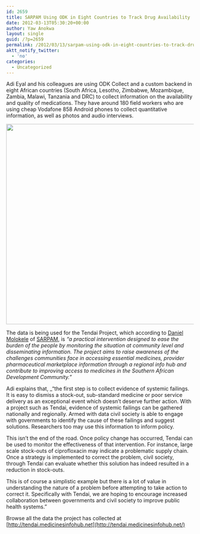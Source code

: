 ```yaml
---
id: 2659
title: SARPAM Using ODK in Eight Countries to Track Drug Availability
date: 2012-03-13T05:30:20+00:00
author: Yaw Anokwa
layout: single
guid: /?p=2659
permalink: /2012/03/13/sarpam-using-odk-in-eight-countries-to-track-drug-availability/
aktt_notify_twitter:
  - 'no'
categories:
  - Uncategorized
---
```

Adi Eyal and his colleagues are using ODK Collect and a custom backend in eight African countries (South Africa, Lesotho, Zimbabwe, Mozambique, Zambia, Malawi, Tanzania and DRC) to collect information on the availability and quality of medications. They have around 180 field workers who are using cheap Vodafone 858 Android phones to collect quantitative information, as well as photos and audio interviews.

<img src="/assets/wp-content/uploads/2012/03/tendai_map.png" width="538" />

The data is being used for the Tendai Project, which according to [Daniel Molokele](http://www.medicinesinfohub.net/what-the-experts-say/tendai-gathering-information-to-drive-change/) of [SARPAM](http://www.medicinesinfohub.net/about/sarpam/), is _&#8220;a practical intervention designed to ease the burden of the people by monitoring the situation at community level and disseminating information. The project aims to raise awareness of the challenges communities face in accessing essential medicines, provider pharmaceutical marketplace information through a regional info hub and contribute to improving access to medicines in the Southern African Development Community.&#8221;_

Adi explains that, _&#8220;the first step is to collect evidence of systemic failings. It is easy to dismiss a stock-out, sub-standard medicine or poor service delivery as an exceptional event which doesn’t deserve further action. With a project such as Tendai, evidence of systemic failings can be gathered nationally and regionally. Armed with data civil society is able to engage with governments to identify the cause of these failings and suggest solutions. Researchers too may use this information to inform policy.</p> 

This isn’t the end of the road. Once policy change has occurred, Tendai can be used to monitor the effectiveness of that intervention. For instance, large scale stock-outs of ciprofloxacin may indicate a problematic supply chain. Once a strategy is implemented to correct the problem, civil society, through Tendai can evaluate whether this solution has indeed resulted in a reduction in stock-outs.

This is of course a simplistic example but there is a lot of value in understanding the nature of a problem before attempting to take action to correct it. Specifically with Tendai, we are hoping to encourage increased collaboration between governments and civil society to improve public health systems.&#8221;</em>

Browse all the data the project has collected at [http://tendai.medicinesinfohub.net](http://tendai.medicinesinfohub.net/)
